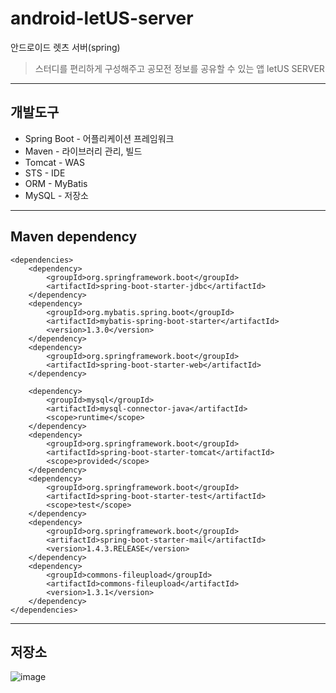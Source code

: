 # android-letUS-server
안드로이드 렛츠 서버(spring)

> 스터디를 편리하게 구성해주고 공모전 정보를 공유할 수 있는 앱 letUS SERVER
<hr/>

## 개발도구
* Spring Boot - 어플리케이션 프레임워크
* Maven - 라이브러리 관리, 빌드
* Tomcat - WAS
* STS - IDE
* ORM - MyBatis
* MySQL - 저장소
<hr/>


## Maven dependency
	<dependencies>
		<dependency>
			<groupId>org.springframework.boot</groupId>
			<artifactId>spring-boot-starter-jdbc</artifactId>
		</dependency>
		<dependency>
			<groupId>org.mybatis.spring.boot</groupId>
			<artifactId>mybatis-spring-boot-starter</artifactId>
			<version>1.3.0</version>
		</dependency>
		<dependency>
			<groupId>org.springframework.boot</groupId>
			<artifactId>spring-boot-starter-web</artifactId>
		</dependency>

		<dependency>
			<groupId>mysql</groupId>
			<artifactId>mysql-connector-java</artifactId>
			<scope>runtime</scope>
		</dependency>
		<dependency>
			<groupId>org.springframework.boot</groupId>
			<artifactId>spring-boot-starter-tomcat</artifactId>
			<scope>provided</scope>
		</dependency>
		<dependency>
			<groupId>org.springframework.boot</groupId>
			<artifactId>spring-boot-starter-test</artifactId>
			<scope>test</scope>
		</dependency>
		<dependency>
			<groupId>org.springframework.boot</groupId>
			<artifactId>spring-boot-starter-mail</artifactId>
			<version>1.4.3.RELEASE</version>
		</dependency>
		<dependency>
			<groupId>commons-fileupload</groupId>
			<artifactId>commons-fileupload</artifactId>
			<version>1.3.1</version>
		</dependency>
	</dependencies>
<hr/>

## 저장소
![image](https://user-images.githubusercontent.com/33171233/40887819-3e862392-6789-11e8-8ef3-a143aba27744.png)

